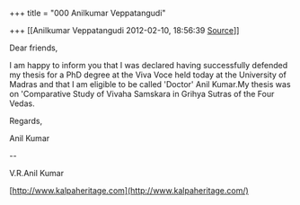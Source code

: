 +++
title = "000 Anilkumar Veppatangudi"

+++
[[Anilkumar Veppatangudi	2012-02-10, 18:56:39 [Source](https://groups.google.com/g/bvparishat/c/8ZPI0eF0CI4)]]



Dear friends,

  

I am happy to inform you that I was declared having successfully defended my thesis for a PhD degree at the Viva Voce held today at the University of Madras and that I am eligible to be called 'Doctor' Anil Kumar.My thesis was on 'Comparative Study of Vivaha Samskara in Grihya Sutras of the Four Vedas.

Regards,

Anil Kumar

--  

V.R.Anil Kumar

[http://www.kalpaheritage.com](http://www.kalpaheritage.com/)

  

